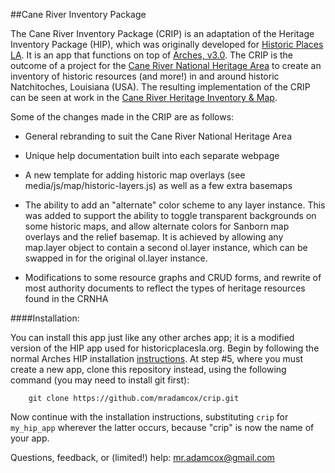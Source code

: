 ##Cane River Inventory Package

The Cane River Inventory Package (CRIP) is an adaptation of the Heritage Inventory Package (HIP), which was originally developed for [Historic Places LA](http://www.historicplacesla.org).  It is an app that functions on top of [Arches, v3.0](http://www.archesproject.org).  The CRIP is the outcome of a project for the [Cane River National Heritage Area](http://www.canerivernha.org) to create an inventory of historic resources (and more!) in and around historic Natchitoches, Louisiana (USA).  The resulting implementation of the CRIP can be seen at work in the [Cane River Heritage Inventory & Map](http://crhim.canerivernha.org).

Some of the changes made in the CRIP are as follows:

- General rebranding to suit the Cane River National Heritage Area

- Unique help documentation built into each separate webpage

- A new template for adding historic map overlays (see media/js/map/historic-layers.js) as well as a few extra basemaps

- The ability to add an "alternate" color scheme to any layer instance.  This was added to support the ability to toggle transparent backgrounds on some historic maps, and allow alternate colors for Sanborn map overlays and the relief basemap.  It is achieved by allowing any map.layer object to contain a second ol.layer instance, which can be swapped in for the original ol.layer instance.

- Modifications to some resource graphs and CRUD forms, and rewrite of most authority documents to reflect the types of heritage resources found in the CRNHA

####Installation:

You can install this app just like any other arches app; it is a modified version of the HIP app used for historicplacesla.org.  Begin by following the normal Arches HIP installation [instructions](http://arches-hip.readthedocs.org/en/latest/getting-started/#installating-arches-hip).  At step #5, where you must create a new app, clone this repository instead, using the following command (you may need to install git first):

        git clone https://github.com/mradamcox/crip.git
        
Now continue with the installation instructions, substituting `crip` for `my_hip_app` wherever the latter occurs, because "crip" is now the name of your app.

Questions, feedback, or (limited!) help: mr.adamcox@gmail.com